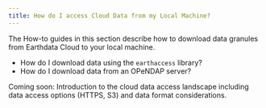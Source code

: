 ```yaml
---
title: How do I access Cloud Data from my Local Machine?
---
```


The How-to guides in this section describe how to download data granules from Earthdata Cloud to your local machine.

* How do I download data using the `earthaccess` library? 
* How do I download data from an OPeNDAP server?

Coming soon: Introduction to the cloud data access landscape including data access options (HTTPS, S3) and data format considerations.